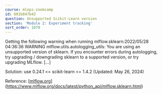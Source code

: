 ```yaml
---
course: mlops-zoomcamp
id: 601b847b43
question: Unsupported Scikit-Learn version
section: 'Module 2: Experiment tracking'
sort_order: 1070
---
```


Getting the following warning when running mlflow.sklearn:2022/05/28 04:36:36 WARNING mlflow.utils.autologging_utils: You are using an unsupported version of sklearn. If you encounter errors during autologging, try upgrading / downgrading sklearn to a supported version, or try upgrading MLflow. […]

Solution: use 0.24.1 <= scikit-learn <= 1.4.2 (Updated: May 26, 2024)

Reference: [[mlflow.org](https://www.mlflow.org/docs/latest/python_api/mlflow.sklearn.html)](https://www.mlflow.org/docs/latest/python_api/mlflow.sklearn.html)

